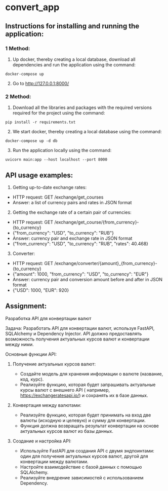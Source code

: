 # convert_app

## Instructions for installing and running the application:

### 1 Method:

1) Up docker, thereby creating a local database, download all dependencies and run the application using the command:

```
docker-compose up
```

2) Go to  http://127.0.0.1:8000/

### 2 Method:

1) Download all the libraries and packages with the required versions required for the project using the command:

```
pip install -r requirements.txt
```

2) We start docker, thereby creating a local database using the command:

```
docker-compose up -d db
```

3) Run the application locally using the command:

```
uvicorn main:app --host localhost --port 8000
```

## API usage examples:

1. Getting up-to-date exchange rates:

- HTTP request: GET /exchange/get_courses
- Answer: a list of currency pairs and rates in JSON format

2. Getting the exchange rate of a certain pair of currencies:

- HTTP request: GET /exchange/get_course/{from_currency}-{to_currency} 
- {"from_currency": "USD", "to_currency": "RUB"}
- Answer: currency pair and exchange rate in JSON format 
- {"from_currency": "USD", "to_currency": "RUB", "rates": 40.468}

3. Converter:

- HTTP request: GET /exchange/converter/{amount}_{from_currency}-{to_currency} 
- {"amount": 1000, "from_currency": "USD", "to_currency": "EUR"}
- Answer: currency pair and conversion amount before and after in JSON format 
- {"USD": 1000, "EUR": 920}

## Assignment:

Разработка API для конвертации валют

Задача: Разработать API для конвертации валют, используя FastAPI, SQLAlchemy и Dependency Injector. API должно
предоставлять возможность получения актуальных курсов валют и конвертации между ними.

Основные функции API:

1. Получение актуальных курсов валют:
    - Создайте модель для хранения информации о валюте (название, код, курс).
    - Реализуйте функцию, которая будет запрашивать актуальные курсы валют с внешнего API (
      например, https://exchangeratesapi.io/) и сохранять их в базе данных.

2. Конвертация между валютами:
    - Реализуйте функцию, которая будет принимать на вход две валюты (исходную и целевую) и сумму для конвертации.
    - Функция должна возвращать результат конвертации на основе актуальных курсов валют из базы данных.

3. Создание и настройка API:
    - Используйте FastAPI для создания API с двумя эндпоинтами: один для получения актуальных курсов валют, другой для
      конвертации между валютами.
    - Настройте взаимодействие с базой данных с помощью SQLAlchemy.
    - Реализуйте внедрение зависимостей с использованием Dependency.